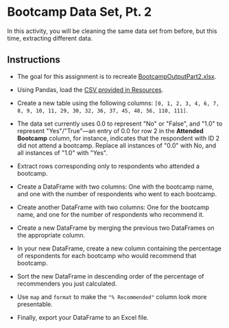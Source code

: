 # Bootcamp Data Set, Pt. 2

In this activity, you will be cleaning the same data set from before, but this time, extracting different data.

## Instructions

* The goal for this assignment is to recreate [BootcampOutputPart2.xlsx](../output/BootcampOutputPart2.xlsx).

* Using Pandas, load the [CSV provided in Resources](../Resources/03-Stu_Project_Part_1/2016-FCC-New-Coders-Survey-Data.csv). 

* Create a new table using the following columns: `[0, 1, 2, 3, 4, 6, 7, 8, 9, 10, 11, 29, 30, 32, 36, 37, 45, 48, 56, 110, 111]`.

* The data set currently uses 0.0 to represent "No" or "False", and "1.0" to represent "Yes"/"True"—an entry of 0.0 for row 2 in the **Attended Bootcamp** column, for instance, indicates that the respondent with ID 2 did not attend a bootcamp. Replace all instances of "0.0" with No, and all instances of "1.0" with "Yes".

* Extract rows corresponding only to respondents who attended a bootcamp.

* Create a DataFrame with two columns: One with the bootcamp name, and one with the number of respondents who went to each bootcamp.

* Create another DataFrame with two columns: One for the bootcamp name, and one for the number of respondents who recommend it.

* Create a new DataFrame by merging the previous two DataFrames on the appropriate column.

* In your new DataFrame, create a new column containing the percentage of respondents for each bootcamp who would recommend that bootcamp.

* Sort the new DataFrame in descending order of the percentage of recommenders you just calculated.

* Use `map` and `format` to make the `"% Recommended"` column look more presentable.

* Finally, export your DataFrame to an Excel file.
